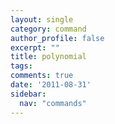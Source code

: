 ```yaml
---
layout: single
category: command
author_profile: false
excerpt: ""
title: polynomial
tags:
comments: true
date: '2011-08-31'
sidebar:
  nav: "commands"
---
```

